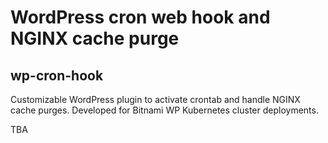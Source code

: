 # WordPress cron web hook and NGINX cache purge 
## wp-cron-hook

Customizable WordPress plugin to activate crontab and handle NGINX cache purges. Developed for Bitnami WP Kubernetes cluster deployments.

TBA